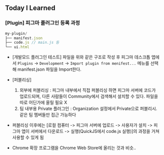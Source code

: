 ## Today I Learned

### [Plugin] 피그마 플러그인 등록 과정

```js
my-plugin/
├── manifest.json
├── code.js // main.js 등
└── ui.html
```

- [개발모드 플러그인 테스트] 파일을 위와 같은 구조로 작성 후 피그마 데스크톱 앱에서 `Plugins` -> `Development` -> `Import plugin from menifest...` 메뉴를 선택해 manifest.json 파일을 Import한다.
- [퍼블리싱] 
    1. 외부에 퍼블리싱 : 피그마 내부에서 직접 퍼블리싱 하면 피그마 서버에 코드가 업로드되며, 다른 사람들이 Community에서 검색해서 설치할 수 있다. 파일을 따로 어딘가에 올릴 필요 X
    2. 팀 내부용 Private 플러그인 : Organization 설정에서 Private으로 퍼블리시. 같은 팀 멤버들만 접근 가능하다

- 퍼블리싱 이후에는 [로컬 컴퓨터 -> 피그마 서버에 업로드 -> 사용자가 설치 -> 피그마 앱이 서버에서 다운로드 -> 실행(QuickJS에서 code.js 실행)]의 과정을 거쳐 사용할 수 있게 됨
- Chrome 확장 프로그램을 Chrome Web Store에 올리는 것과 비슷.. 